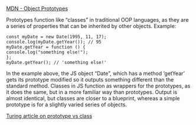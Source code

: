 [MDN - Object Prototypes](https://developer.mozilla.org/en-US/docs/Learn/JavaScript/Objects/Object_prototypes)

Prototypes function like “classes” in traditional OOP languages, as they are a series of properties that can be inherited by other objects. Example:

```JS
const myDate = new Date(1995, 11, 17);
console.log(myDate.getYear()); // 95
myDate.getYear = function () {
console.log("something else!");
};
myDate.getYear(); // 'something else!'
```

In the example above, the JS object “Date”, which has a method ‘getYear’ gets its prototype modified so it outputs something different than the standard method.
Classes in JS function as wrappers for the prototypes, as it does the same, but in a more familiar way than prototypes. Output is almost identical, but classes are closer to a blueprint, whereas a simple prototype is for a slightly varied series of objects.

[Turing article on prototype vs class](https://www.turing.com/kb/prototype-vs-class-in-js#which-one-is-better)
